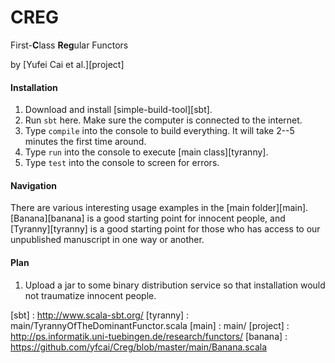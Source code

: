 # CREG

First-**C**lass **Reg**ular Functors

by [Yufei Cai et al.][project]


#### Installation

1. Download and install [simple-build-tool][sbt].
2. Run `sbt` here. Make sure the computer is connected to the internet.
3. Type `compile` into the console to build everything.
   It will take 2--5 minutes the first time around.
4. Type `run` into the console to execute [main class][tyranny].
5. Type `test` into the console to screen for errors.


#### Navigation

There are various interesting usage examples in the [main folder][main].
[Banana][banana] is a good starting point for innocent people,
and [Tyranny][tyranny] is a good starting point for those who has
access to our unpublished manuscript in one way or another.

#### Plan

1. Upload a jar to some binary distribution service so that
   installation would not traumatize innocent people.


[sbt]     : http://www.scala-sbt.org/
[tyranny] : main/TyrannyOfTheDominantFunctor.scala
[main]    : main/
[project] : http://ps.informatik.uni-tuebingen.de/research/functors/
[banana]  : https://github.com/yfcai/Creg/blob/master/main/Banana.scala
